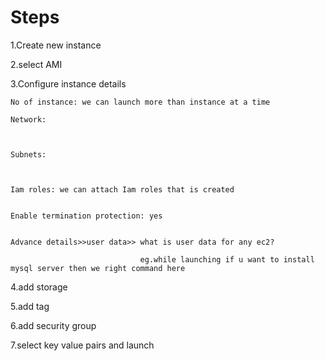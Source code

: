 # Steps

1.Create new instance 

2.select AMI

3.Configure instance details
   
    No of instance: we can launch more than instance at a time
   
    Network:
   
   
   
    Subnets:
   
   
   
    Iam roles: we can attach Iam roles that is created 
    
    
    Enable termination protection: yes
   
   
    Advance details>>user data>> what is user data for any ec2?
        
                                 eg.while launching if u want to install mysql server then we right command here
                                 
4.add storage

5.add tag

6.add security group

7.select key value pairs and launch

    
    
   
   

